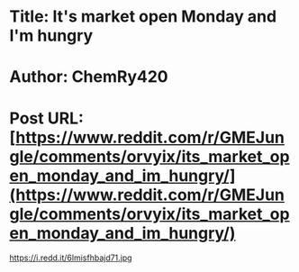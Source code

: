 # Title: It's market open Monday and I'm hungry
# Author: ChemRy420
# Post URL: [https://www.reddit.com/r/GMEJungle/comments/orvyix/its_market_open_monday_and_im_hungry/](https://www.reddit.com/r/GMEJungle/comments/orvyix/its_market_open_monday_and_im_hungry/)


https://i.redd.it/6lmisfhbajd71.jpg